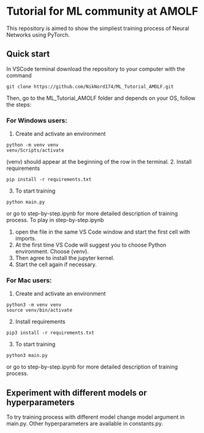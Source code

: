 # Tutorial for ML community at AMOLF
This repository is aimed to show the simpliest training process of Neural Networks using PyTorch.

## Quick start

In VSCode terminal download the repository to your computer with the command
```
git clone https://github.com/NikNord174/ML_Tutorial_AMOLF.git
```

Then, go to the ML_Tutorial_AMOLF folder and depends on your OS, follow the steps:

### For Windows users:

1. Create and activate an environment
```
python -m venv venv
venv/Scripts/activate
```
(venv) should appear at the beginning of the row in the terminal.
2. Install requirements
```
pip install -r requirements.txt
```
3. To start training
```
python main.py
```
or go to step-by-step.ipynb for more detailed description of training process.
To play in step-by-step.ipynb 
1. open the file in the same VS Code window and start the first cell with imports.
2. At the first time VS Code will suggest you to choose Python environment.
Choose (venv).
3. Then agree to install the jupyter kernel.
4. Start the cell again if necessary.

### For Mac users:

1. Create and activate an environment
```
python3 -m venv venv
source venv/bin/activate
```
2. Install requirements
```
pip3 install -r requirements.txt
```
3. To start training
```
python3 main.py
```
or go to step-by-step.ipynb for more detailed description of training process.

## Experiment with different models or hyperparameters
To try training process with different model change model argument in main.py.
Other hyperparameters are available in constants.py.
